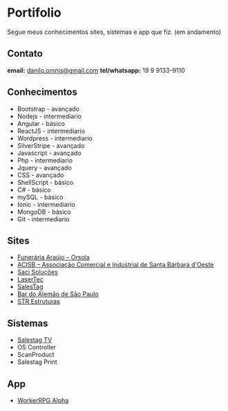 # Portifolio

Segue meus conhecimentos sites, sistemas e app que fiz. (em andamento)

## Contato
**email:** danilo.omnis@gmail.com
**tel/whatsapp:** 19 9 9133-9110

## Conhecimentos
- Bootstrap - avançado
- Nodejs - intermediario
- Angular - básico
- ReactJS - intermediario
- Wordpress - intermediario
- SilverStripe - avançado
- Javascript - avançado
- Php - intermediario
- Jquery - avançado
- CSS - avançado
- ShellScript - básico
- C# - básico
- mySQL - básico
- Ionic - intermediario
- MongoDB - básico
- Git - intermediario

## Sites
- [Funerária Araújo – Orsola](https://www.orsola.com.br/)
- [ACISB – Associação Comercial e Industrial de Santa Bárbara d'Oeste](https://www.acisbsbo.com.br/)
- [Saci Soluções](https://www.sacisolucoes.com.br/)
- [LaserTec](https://www.lasertec.ind.br/)
- [SalesTag](https://salestag.com.br/)
- [Bar do Alemão de São Paulo](https://www.bardoalemaosp.com.br/)
- [STR Estruturas](https://www.strestruturas.com.br/)

## Sistemas
- [Salestag TV](https://salestag.com.br/produtos/salestag-tv/)
- OS Controller
- ScanProduct
- Salestag Print

## App
- [WorkerRPG Alpha](https://play.google.com/store/apps/details?id=greed.workerrpg)